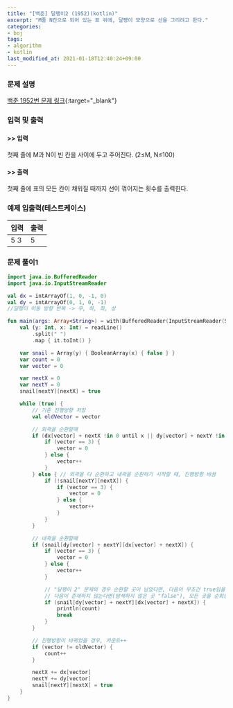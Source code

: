 ```yaml
---
title: "[백준] 달팽이2 (1952)(kotlin)"
excerpt: "M줄 N칸으로 되어 있는 표 위에, 달팽이 모양으로 선을 그리려고 한다."
categories:
- boj
tags:
- algorithm
- kotlin
last_modified_at: 2021-01-18T12:40:24+09:00
---
```



### 문제 설명
[백준 1952번 문제 링크](https://www.acmicpc.net/problem/1952#description){:target="_blank"}




### 입력 및 출력
#### >> 입력
첫째 줄에 M과 N이 빈 칸을 사이에 두고 주어진다. (2≤M, N≤100)



#### >> 출력
첫째 줄에 표의 모든 칸이 채워질 때까지 선이 꺾어지는 횟수를 출력한다.





### 예제 입출력(테스트케이스)


|입력|출력|
|-----|------|
|5 3|5|




### 문제 풀이1
```kotlin
import java.io.BufferedReader
import java.io.InputStreamReader

val dx = intArrayOf(1, 0, -1, 0)
val dy = intArrayOf(0, 1, 0, -1)
//달팽이 이동 방향 반복 -> 우, 하, 좌, 상

fun main(args: Array<String>) = with(BufferedReader(InputStreamReader(System.`in`))) {
    val (y: Int, x: Int) = readLine()
        .split(" ")
        .map { it.toInt() }

    var snail = Array(y) { BooleanArray(x) { false } }
    var count = 0
    var vector = 0

    var nextX = 0
    var nextY = 0
    snail[nextY][nextX] = true

    while (true) {
        // 기존 진행방향 저장
        val oldVector = vector

        // 외곽을 순환할때
        if (dx[vector] + nextX !in 0 until x || dy[vector] + nextY !in 0 until y) {
            if (vector == 3) {
                vector = 0
            } else {
                vector++
            }
        } else { // 외곽을 다 순환하고 내곽을 순환하기 시작할 때, 진행방향 바꿈
            if (!snail[nextY][nextX]) {
                if (vector == 3) {
                    vector = 0
                } else {
                    vector++
                }
            }
        }

        // 내곽을 순환할때
        if (snail[dy[vector] + nextY][dx[vector] + nextX]) {
            if (vector == 3) {
                vector = 0
            } else {
                vector++
            }

            // "달팽이 2" 문제의 경우 순환할 곳이 남았다면, 다음이 무조건 true임을 보장
            // 다음이 존재하지 않는다면(탐색하지 않은 곳 "false"), 모든 곳을 순회한 것으로 간주. break
            if (snail[dy[vector] + nextY][dx[vector] + nextX]) {
                println(count)
                break
            }
        }

        // 진행방향이 바뀌었을 경우, 카운트++
        if (vector != oldVector) {
            count++
        }

        nextX += dx[vector]
        nextY += dy[vector]
        snail[nextY][nextX] = true
    }
}
```